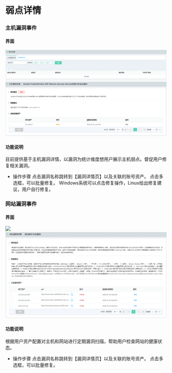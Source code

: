 # 弱点详情

### 主机漏洞事件

#### 界面

  ![](../../../../image/Situational-Awareness/wd-11.png)
  ![](../../../../image/Situational-Awareness/wd-2.png)

#### 功能说明
目前提供基于主机漏洞详情，以漏洞为统计维度想用户展示主机弱点。督促用户修复相关漏洞。

- 操作步骤
点击漏洞名称跳转到【漏洞详情页】以及关联的账号资产。
点击多选框，可以批量修复。
Windows系统可以点击修复操作，Linux给出修复建议，用户自行修复。

### 网站漏洞事件

#### 界面

  ![](../../../../image/Situational-Awareness/wz-11.png)
  ![](../../../../image/Situational-Awareness/wz-22.png)

#### 功能说明
根据用户资产配置对主机和网站进行定期漏洞扫描，帮助用户检查网站的健康状态。

- 操作步骤
点击漏洞名称跳转到【漏洞详情页】以及关联的账号资产。
点击多选框，可以批量修复。
